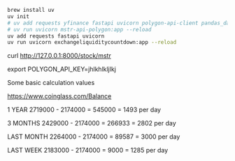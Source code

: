 
```bash
brew install uv
uv init
# uv add requests yfinance fastapi uvicorn polygon-api-client pandas_datareader pandas easycharts psutils easyschedule
# uv run uvicorn mstr-api-polygon:app --reload
uv add requests fastapi uvicorn 
uv run uvicorn exchangeliquiditycountdown:app --reload
```

curl http://127.0.0.1:8000/stock/mstr

export POLYGON_API_KEY=jhlkhlkljlkj


Some basic calculation values

https://www.coinglass.com/Balance

1 YEAR
2719000 - 2174000 = 545000 = 1493 per day

3 MONTHS
2429000 - 2174000 = 266933 = 2802 per day

LAST MONTH
2264000 - 2174000 = 89587 =  3000 per day

LAST WEEK
2183000 - 2174000 = 9000 = 1285 per day